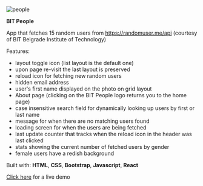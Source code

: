 ![people](https://user-images.githubusercontent.com/116102391/232503049-b9625a94-c39b-4ef1-b13d-48d5f1f45d9b.png)

**BIT People**

App that fetches 15 random users from https://randomuser.me/api (courtesy of BIT Belgrade Institute of Technology)

Features:
- layout toggle icon (list layout is the default one)
- upon page re-visit the last layout is preserved
- reload icon for fetching new random users
- hidden email address
- user's first name displayed on the photo on grid layout
-  About page (clicking on the BIT People logo returns you to the home page)
- case insensitive search field for dynamically looking up users by first or last name
- message for when there are no matching users found
- loading screen for when the users are being fetched
- last update counter that tracks when the reload icon in the header was last clicked
- stats showing the current number of fetched users by gender
- female users have a redish background

Built with: **HTML**, **CSS**, **Bootstrap**, **Javascript**, **React**

[Click here](https://bit-people.netlify.app/) for a live demo
